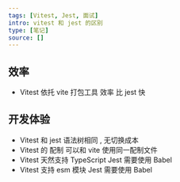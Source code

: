 ```yaml
---
tags: [Vitest, Jest, 面试]
intro: vitest 和 jest 的区别
type: [笔记]
source: []
---
```

## 效率
- Vitest 依托 vite 打包工具 效率 比 jest 快
## 开发体验
- Vitest 和 jest 语法树相同 , 无切换成本
- Vitest 的 配制 可以和 vite 使用同一配制文件 
- Vitest 天然支持 TypeScript Jest 需要使用 Babel 
- Vitest 支持 esm 模块 Jest 需要使用 Babel